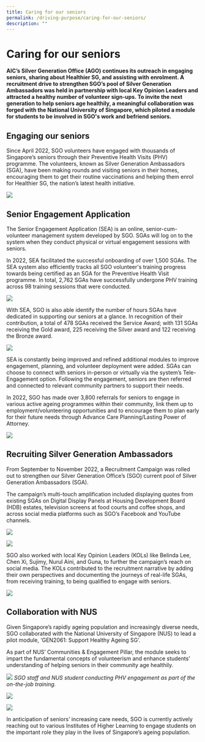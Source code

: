```yaml
---
title: Caring for our seniors
permalink: /driving-purpose/caring-for-our-seniors/
description: ""
---
```

# Caring for our seniors
**AIC’s Silver Generation Office (AGO) continues its outreach in engaging seniors, sharing about Healthier SG, and assisting with enrolment. A recruitment drive to strengthen SGO’s pool of Silver Generation Ambassadors was held in partnership with local Key Opinion Leaders and attracted a healthy number of volunteer sign-ups. To invite the next generation to help seniors age healthily, a meaningful collaboration was forged with the National University of Singapore, which piloted a module for students to be involved in SGO's work and befriend seniors.**

## Engaging our seniors
Since April 2022, SGO volunteers have engaged with thousands of Singapore’s seniors through their Preventive Health Visits (PHV) programme. The volunteers, known as Silver Generation Ambassadors (SGA), have been making rounds and visiting seniors in their homes, encouraging them to get their routine vaccinations and helping them enrol for Healthier SG, the nation’s latest health initiative.

![](/images/caring-for-seniors-image1.png)

## Senior Engagement Application
The Senior Engagement Application (SEA) is an online, senior-cum-volunteer management system developed by SGO. SGAs will log on to the system when they conduct physical or virtual engagement sessions with seniors.

In 2022, SEA facilitated the successful onboarding of over 1,500 SGAs. The SEA system also efficiently tracks all SGO volunteer's training progress towards being certified as an SGA for the Preventive Health Visit programme. In total, 2,762 SGAs have successfully undergone PHV training across 98 training sessions that were conducted.

![](/images/caring-for-seniors-image2.png)

With SEA, SGO is also able identify the number of hours SGAs have dedicated in supporting our seniors at a glance. In recognition of their contribution, a total of 478 SGAs received the Service Award; with 131 SGAs receiving the Gold award, 225 receiving the Silver award and 122 receiving the Bronze award.

![](/images/caring-for-seniors-image3.png)

SEA is constantly being improved and refined additional modules to improve engagement, planning, and volunteer deployment were added. SGAs can choose to connect with seniors in-person or virtually via the system’s Tele-Engagement option. Following the engagement, seniors are then referred and connected to relevant community partners to support their needs. 

In 2022, SGO has made over 3,800 referrals for seniors to engage in various active ageing programmes within their community, link them up to employment/volunteering opportunities and to encourage them to plan early for their future needs through Advance Care Planning/Lasting Power of Attorney.

![](/images/caring-for-seniors-image4.png)

## Recruiting Silver Generation Ambassadors
From September to November 2022, a Recruitment Campaign was rolled out to strengthen our Silver Generation Office’s (SGO) current pool of Silver Generation Ambassadors (SGA). 

The campaign’s multi-touch amplification included displaying quotes from existing SGAs on Digital Display Panels at Housing Development Board (HDB) estates, television screens at food courts and coffee shops, and across social media platforms such as SGO’s Facebook and YouTube channels.

![](/images/caring-for-seniors-image5.png)

![](/images/caring-for-seniors-image6.png)



SGO also worked with local Key Opinion Leaders (KOLs) like Belinda Lee, Chen Xi, Sujimy, Nurul Aini, and Guna, to further the campaign’s reach on social media. The KOLs contributed to the recruitment narrative by adding their own perspectives and documenting the journeys of real-life SGAs, from receiving training, to being qualified to engage with seniors.
   

![](/images/caring-for-seniors-image7.png)

## Collaboration with NUS
Given Singapore’s rapidly ageing population and increasingly diverse needs, SGO collaborated with the National University of Singapore (NUS) to lead a pilot module, ‘GEN2061: Support Healthy Ageing SG’. 

As part of NUS’ Communities & Engagement Pillar, the module seeks to impart the fundamental concepts of volunteerism and enhance students’ understanding of helping seniors in their community age healthily.

![](/images/caring-our-seniors-image8_cropped.png)
*SGO staff and NUS student conducting PHV engagement as part of the on-the-job training.*

![](/images/caring-our-seniors-image9.png)

![](/images/caring-our-seniors-image10.png)

In anticipation of seniors’ increasing care needs, SGO is currently actively reaching out to various Institutes of Higher Learning to engage students on the important role they play in the lives of Singapore’s ageing population.